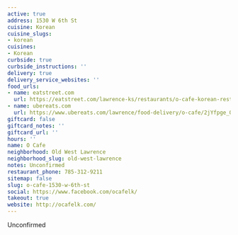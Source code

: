 ```yaml
---
active: true
address: 1530 W 6th St
cuisine: Korean
cuisine_slugs:
- korean
cuisines:
- Korean
curbside: true
curbside_instructions: ''
delivery: true
delivery_service_websites: ''
food_urls:
- name: eatstreet.com
  url: https://eatstreet.com/lawrence-ks/restaurants/o-cafe-korean-restaurant
- name: ubereats.com
  url: https://www.ubereats.com/lawrence/food-delivery/o-cafe/2jYfpge_Q3KHWBolkq_3UA
giftcard: false
giftcard_notes: ''
giftcard_url: ''
hours: ''
name: O Cafe
neighborhood: Old West Lawrence
neighborhood_slug: old-west-lawrence
notes: Unconfirmed
restaurant_phone: 785-312-9211
sitemap: false
slug: o-cafe-1530-w-6th-st
social: https://www.facebook.com/ocafelk/
takeout: true
website: http://ocafelk.com/
---
```


Unconfirmed